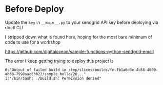 # Before Deploy

Update the `key` in `__main__.py` to your sendgrid API key before deploying via doctl CLI

I stripped down what is found here, hoping for the most bare minimum of code to use for a workshop

https://github.com/digitalocean/sample-functions-python-sendgrid-email

The error I keep getting trying to deploy this project is

```
0:"Output of failed build in /tmp/slices/builds/fn-fb1a6d0e-4b58-4009-ab33-7990aac63022/sample_hello/20..."
1:"/bin/bash: ./build.sh: Permission denied"
```
